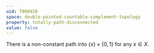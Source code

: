 ```yaml
---
uid: T000928
space: double-pointed-countable-complement-topology
property: totally-path-disconnected
value: false
---
```

There is a non-constant path into $\{x\} \times \{0,1\}$ for any $x \in X$.

